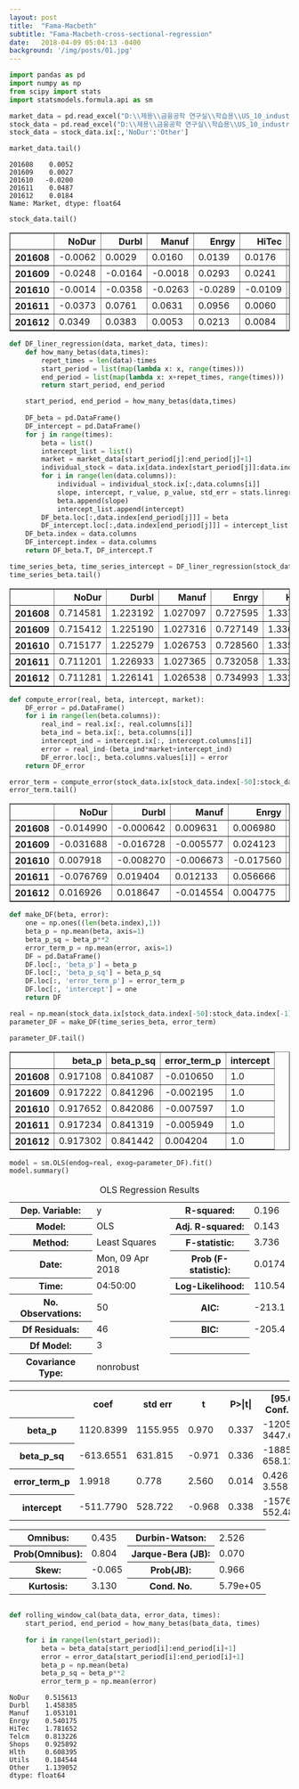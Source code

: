 ```yaml
---
layout: post
title:  "Fama-Macbeth"
subtitle: "Fama-Macbeth-cross-sectional-regression"
date:   2018-04-09 05:04:13 -0400
background: '/img/posts/01.jpg'
---
```



```python
import pandas as pd
import numpy as np
from scipy import stats
import statsmodels.formula.api as sm
```


```python
market_data = pd.read_excel("D:\\제용\\금융공학 연구실\\학습용\\US_10_industry.xlsx", index_col=0)['Market']
stock_data = pd.read_excel("D:\\제용\\금융공학 연구실\\학습용\\US_10_industry.xlsx", index_col=0)
stock_data = stock_data.ix[:,'NoDur':'Other']
```


```python
market_data.tail()
```




    201608    0.0052
    201609    0.0027
    201610   -0.0200
    201611    0.0487
    201612    0.0184
    Name: Market, dtype: float64




```python
stock_data.tail()
```




<div>
<table border="1" class="dataframe">
  <thead>
    <tr style="text-align: right;">
      <th></th>
      <th>NoDur</th>
      <th>Durbl</th>
      <th>Manuf</th>
      <th>Enrgy</th>
      <th>HiTec</th>
      <th>Telcm</th>
      <th>Shops</th>
      <th>Hlth</th>
      <th>Utils</th>
      <th>Other</th>
    </tr>
  </thead>
  <tbody>
    <tr>
      <th>201608</th>
      <td>-0.0062</td>
      <td>0.0029</td>
      <td>0.0160</td>
      <td>0.0139</td>
      <td>0.0176</td>
      <td>-0.0350</td>
      <td>-0.0144</td>
      <td>-0.0323</td>
      <td>-0.0392</td>
      <td>0.0326</td>
    </tr>
    <tr>
      <th>201609</th>
      <td>-0.0248</td>
      <td>-0.0164</td>
      <td>-0.0018</td>
      <td>0.0293</td>
      <td>0.0241</td>
      <td>0.0048</td>
      <td>-0.0068</td>
      <td>0.0036</td>
      <td>0.0175</td>
      <td>-0.0121</td>
    </tr>
    <tr>
      <th>201610</th>
      <td>-0.0014</td>
      <td>-0.0358</td>
      <td>-0.0263</td>
      <td>-0.0289</td>
      <td>-0.0109</td>
      <td>-0.0275</td>
      <td>-0.0397</td>
      <td>-0.0743</td>
      <td>-0.0061</td>
      <td>0.0059</td>
    </tr>
    <tr>
      <th>201611</th>
      <td>-0.0373</td>
      <td>0.0761</td>
      <td>0.0631</td>
      <td>0.0956</td>
      <td>0.0060</td>
      <td>0.0601</td>
      <td>0.0445</td>
      <td>0.0137</td>
      <td>-0.0284</td>
      <td>0.1083</td>
    </tr>
    <tr>
      <th>201612</th>
      <td>0.0349</td>
      <td>0.0383</td>
      <td>0.0053</td>
      <td>0.0213</td>
      <td>0.0084</td>
      <td>0.0471</td>
      <td>-0.0042</td>
      <td>0.0086</td>
      <td>0.0364</td>
      <td>0.0293</td>
    </tr>
  </tbody>
</table>
</div>




```python
def DF_liner_regression(data, market_data, times):
    def how_many_betas(data,times):
        repet_times = len(data)-times
        start_period = list(map(lambda x: x, range(times)))
        end_period = list(map(lambda x: x+repet_times, range(times)))
        return start_period, end_period    

    start_period, end_period = how_many_betas(data,times)
    
    DF_beta = pd.DataFrame()
    DF_intercept = pd.DataFrame()
    for j in range(times):
        beta = list()
        intercept_list = list()
        market = market_data[start_period[j]:end_period[j]+1]
        individual_stock = data.ix[data.index[start_period[j]]:data.index[end_period[j]],]
        for i in range(len(data.columns)):
            individual = individual_stock.ix[:,data.columns[i]]
            slope, intercept, r_value, p_value, std_err = stats.linregress(market,individual)
            beta.append(slope)
            intercept_list.append(intercept)
        DF_beta.loc[:,data.index[end_period[j]]] = beta
        DF_intercept.loc[:,data.index[end_period[j]]] = intercept_list 
    DF_beta.index = data.columns
    DF_intercept.index = data.columns
    return DF_beta.T, DF_intercept.T
```


```python
time_series_beta, time_series_intercept = DF_liner_regression(stock_data, market_data,50)
time_series_beta.tail()
```




<div>
<table border="1" class="dataframe">
  <thead>
    <tr style="text-align: right;">
      <th></th>
      <th>NoDur</th>
      <th>Durbl</th>
      <th>Manuf</th>
      <th>Enrgy</th>
      <th>HiTec</th>
      <th>Telcm</th>
      <th>Shops</th>
      <th>Hlth</th>
      <th>Utils</th>
      <th>Other</th>
    </tr>
  </thead>
  <tbody>
    <tr>
      <th>201608</th>
      <td>0.714581</td>
      <td>1.223192</td>
      <td>1.027097</td>
      <td>0.727595</td>
      <td>1.337977</td>
      <td>0.918208</td>
      <td>0.952457</td>
      <td>0.784403</td>
      <td>0.419853</td>
      <td>1.065718</td>
    </tr>
    <tr>
      <th>201609</th>
      <td>0.715412</td>
      <td>1.225190</td>
      <td>1.027316</td>
      <td>0.727149</td>
      <td>1.336352</td>
      <td>0.916845</td>
      <td>0.952930</td>
      <td>0.784216</td>
      <td>0.421479</td>
      <td>1.065329</td>
    </tr>
    <tr>
      <th>201610</th>
      <td>0.715177</td>
      <td>1.225279</td>
      <td>1.026753</td>
      <td>0.728560</td>
      <td>1.335966</td>
      <td>0.917130</td>
      <td>0.953386</td>
      <td>0.788021</td>
      <td>0.422421</td>
      <td>1.063829</td>
    </tr>
    <tr>
      <th>201611</th>
      <td>0.711201</td>
      <td>1.226933</td>
      <td>1.027365</td>
      <td>0.732058</td>
      <td>1.333629</td>
      <td>0.917686</td>
      <td>0.952207</td>
      <td>0.785751</td>
      <td>0.418682</td>
      <td>1.066830</td>
    </tr>
    <tr>
      <th>201612</th>
      <td>0.711281</td>
      <td>1.226141</td>
      <td>1.026538</td>
      <td>0.734993</td>
      <td>1.332286</td>
      <td>0.919397</td>
      <td>0.950578</td>
      <td>0.785614</td>
      <td>0.419342</td>
      <td>1.066849</td>
    </tr>
  </tbody>
</table>
</div>




```python
def compute_error(real, beta, intercept, market):
    DF_error = pd.DataFrame()
    for i in range(len(beta.columns)):
        real_ind = real.ix[:, real.columns[i]]
        beta_ind = beta.ix[:, beta.columns[i]]
        intercept_ind = intercept.ix[:, intercept.columns[i]]
        error = real_ind-(beta_ind*market+intercept_ind)
        DF_error.loc[:, beta.columns.values[i]] = error
    return DF_error
```


```python
error_term = compute_error(stock_data.ix[stock_data.index[-50]:stock_data.index[-1],], time_series_beta, time_series_intercept, market_data.ix[market_data.index[-50]:market_data.index[-1],])
error_term.tail()
```




<div>
<table border="1" class="dataframe">
  <thead>
    <tr style="text-align: right;">
      <th></th>
      <th>NoDur</th>
      <th>Durbl</th>
      <th>Manuf</th>
      <th>Enrgy</th>
      <th>HiTec</th>
      <th>Telcm</th>
      <th>Shops</th>
      <th>Hlth</th>
      <th>Utils</th>
      <th>Other</th>
    </tr>
  </thead>
  <tbody>
    <tr>
      <th>201608</th>
      <td>-0.014990</td>
      <td>-0.000642</td>
      <td>0.009631</td>
      <td>0.006980</td>
      <td>0.013531</td>
      <td>-0.040827</td>
      <td>-0.020900</td>
      <td>-0.040325</td>
      <td>-0.046847</td>
      <td>0.027893</td>
    </tr>
    <tr>
      <th>201609</th>
      <td>-0.031688</td>
      <td>-0.016728</td>
      <td>-0.005577</td>
      <td>0.024123</td>
      <td>0.023230</td>
      <td>0.001184</td>
      <td>-0.010868</td>
      <td>-0.002470</td>
      <td>0.010978</td>
      <td>-0.014138</td>
    </tr>
    <tr>
      <th>201610</th>
      <td>0.007918</td>
      <td>-0.008270</td>
      <td>-0.006673</td>
      <td>-0.017560</td>
      <td>0.018474</td>
      <td>-0.010258</td>
      <td>-0.022027</td>
      <td>-0.062442</td>
      <td>-0.003103</td>
      <td>0.027974</td>
    </tr>
    <tr>
      <th>201611</th>
      <td>-0.076769</td>
      <td>0.019404</td>
      <td>0.012133</td>
      <td>0.056666</td>
      <td>-0.056121</td>
      <td>0.014260</td>
      <td>-0.003369</td>
      <td>-0.028497</td>
      <td>-0.054233</td>
      <td>0.057035</td>
    </tr>
    <tr>
      <th>201612</th>
      <td>0.016926</td>
      <td>0.018647</td>
      <td>-0.014554</td>
      <td>0.004775</td>
      <td>-0.013376</td>
      <td>0.029104</td>
      <td>-0.023269</td>
      <td>-0.009765</td>
      <td>0.023224</td>
      <td>0.010324</td>
    </tr>
  </tbody>
</table>
</div>




```python
def make_DF(beta, error):
    one = np.ones((len(beta.index),1))
    beta_p = np.mean(beta, axis=1)
    beta_p_sq = beta_p**2
    error_term_p = np.mean(error, axis=1)
    DF = pd.DataFrame()
    DF.loc[:, 'beta_p'] = beta_p
    DF.loc[:, 'beta_p_sq'] = beta_p_sq
    DF.loc[:, 'error_term_p'] = error_term_p
    DF.loc[:, 'intercept'] = one
    return DF
```


```python
real = np.mean(stock_data.ix[stock_data.index[-50]:stock_data.index[-1],], axis=1)
parameter_DF = make_DF(time_series_beta, error_term)

parameter_DF.tail()
```




<div>
<table border="1" class="dataframe">
  <thead>
    <tr style="text-align: right;">
      <th></th>
      <th>beta_p</th>
      <th>beta_p_sq</th>
      <th>error_term_p</th>
      <th>intercept</th>
    </tr>
  </thead>
  <tbody>
    <tr>
      <th>201608</th>
      <td>0.917108</td>
      <td>0.841087</td>
      <td>-0.010650</td>
      <td>1.0</td>
    </tr>
    <tr>
      <th>201609</th>
      <td>0.917222</td>
      <td>0.841296</td>
      <td>-0.002195</td>
      <td>1.0</td>
    </tr>
    <tr>
      <th>201610</th>
      <td>0.917652</td>
      <td>0.842086</td>
      <td>-0.007597</td>
      <td>1.0</td>
    </tr>
    <tr>
      <th>201611</th>
      <td>0.917234</td>
      <td>0.841319</td>
      <td>-0.005949</td>
      <td>1.0</td>
    </tr>
    <tr>
      <th>201612</th>
      <td>0.917302</td>
      <td>0.841442</td>
      <td>0.004204</td>
      <td>1.0</td>
    </tr>
  </tbody>
</table>
</div>




```python
model = sm.OLS(endog=real, exog=parameter_DF).fit()
model.summary()
```




<table class="simpletable">
<caption>OLS Regression Results</caption>
<tr>
  <th>Dep. Variable:</th>            <td>y</td>        <th>  R-squared:         </th> <td>   0.196</td>
</tr>
<tr>
  <th>Model:</th>                   <td>OLS</td>       <th>  Adj. R-squared:    </th> <td>   0.143</td>
</tr>
<tr>
  <th>Method:</th>             <td>Least Squares</td>  <th>  F-statistic:       </th> <td>   3.736</td>
</tr>
<tr>
  <th>Date:</th>             <td>Mon, 09 Apr 2018</td> <th>  Prob (F-statistic):</th>  <td>0.0174</td> 
</tr>
<tr>
  <th>Time:</th>                 <td>04:50:00</td>     <th>  Log-Likelihood:    </th> <td>  110.54</td>
</tr>
<tr>
  <th>No. Observations:</th>      <td>    50</td>      <th>  AIC:               </th> <td>  -213.1</td>
</tr>
<tr>
  <th>Df Residuals:</th>          <td>    46</td>      <th>  BIC:               </th> <td>  -205.4</td>
</tr>
<tr>
  <th>Df Model:</th>              <td>     3</td>      <th>                     </th>     <td> </td>   
</tr>
<tr>
  <th>Covariance Type:</th>      <td>nonrobust</td>    <th>                     </th>     <td> </td>   
</tr>
</table>
<table class="simpletable">
<tr>
        <td></td>          <th>coef</th>     <th>std err</th>      <th>t</th>      <th>P>|t|</th> <th>[95.0% Conf. Int.]</th> 
</tr>
<tr>
  <th>beta_p</th>       <td> 1120.8399</td> <td> 1155.955</td> <td>    0.970</td> <td> 0.337</td> <td>-1205.977  3447.657</td>
</tr>
<tr>
  <th>beta_p_sq</th>    <td> -613.6551</td> <td>  631.815</td> <td>   -0.971</td> <td> 0.336</td> <td>-1885.433   658.123</td>
</tr>
<tr>
  <th>error_term_p</th> <td>    1.9918</td> <td>    0.778</td> <td>    2.560</td> <td> 0.014</td> <td>    0.426     3.558</td>
</tr>
<tr>
  <th>intercept</th>    <td> -511.7790</td> <td>  528.722</td> <td>   -0.968</td> <td> 0.338</td> <td>-1576.042   552.484</td>
</tr>
</table>
<table class="simpletable">
<tr>
  <th>Omnibus:</th>       <td> 0.435</td> <th>  Durbin-Watson:     </th> <td>   2.526</td>
</tr>
<tr>
  <th>Prob(Omnibus):</th> <td> 0.804</td> <th>  Jarque-Bera (JB):  </th> <td>   0.070</td>
</tr>
<tr>
  <th>Skew:</th>          <td>-0.065</td> <th>  Prob(JB):          </th> <td>   0.966</td>
</tr>
<tr>
  <th>Kurtosis:</th>      <td> 3.130</td> <th>  Cond. No.          </th> <td>5.79e+05</td>
</tr>
</table>




```python

```


```python
def rolling_window_cal(bata_data, error_data, times):
    start_period, end_period = how_many_betas(bata_data, times)
    
    for i in range(len(start_period)):
        beta = beta_data[start_period[i]:end_period[i]+1]
        error = error_data[start_period[i]:end_period[i]+1]
        beta_p = np.mean(beta)
        beta_p_sq = beta_p**2
        error_term_p = np.mean(error)
```




    NoDur    0.515613
    Durbl    1.458385
    Manuf    1.053101
    Enrgy    0.540175
    HiTec    1.781652
    Telcm    0.813226
    Shops    0.925892
    Hlth     0.608395
    Utils    0.184544
    Other    1.139052
    dtype: float64




```python

        
```


```python

```
